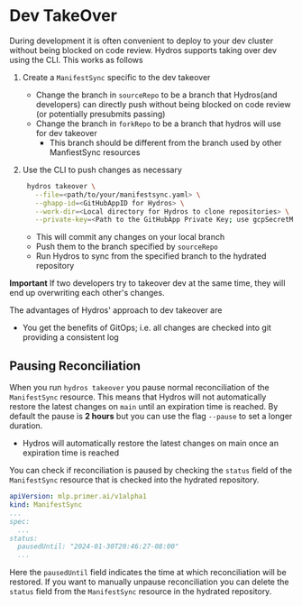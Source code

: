 # Dev TakeOver

During development it is often convenient to deploy to your dev cluster without being blocked on code review.
Hydros supports taking over dev using the CLI. This works as follows

1. Create a `ManifestSync` specific to the dev takeover
    * Change the branch in `sourceRepo` to be a branch that Hydros(and developers) can directly push without
      being blocked on code review (or potentially presubmits passing)
    * Change the branch in `forkRepo` to be a branch that hydros will use for dev takeover
        * This branch should be different from the branch used by other ManfiestSync resources

2. Use the CLI to push changes as necessary

   ```bash
    hydros takeover \
      --file=<path/to/your/manifestsync.yaml> \
      --ghapp-id=<GitHubAppID for Hydros> \
      --work-dir=<Local directory for Hydros to clone repositories> \
      --private-key=<Path to the GitHubApp Private Key; use gcpSecretManager:/// to use a GCP Secrete Manager S>
   ```
    * This will commit any changes on your local branch
    * Push them to the branch specified by `sourceRepo`
    * Run Hydros to sync from the specified branch to the hydrated repository

**Important** If two developers try to takeover dev at the same time, they will end up overwriting each other's changes.

The advantages of Hydros' approach to dev takeover are

* You get the benefits of GitOps; i.e. all changes are checked into git providing a consistent log

## Pausing Reconciliation

When you run `hydros takeover` you pause normal reconciliation of the `ManifestSync` resource. 
This means that Hydros will not automatically restore the latest changes on `main` until an expiration time is reached. 
By default the pause is **2 hours** but you can use the flag `--pause` to set a longer duration. 

* Hydros will automatically restore the latest changes on main once an expiration time is reached

You can check if reconciliation is paused by checking the `status` field of the `ManifestSync` resource that is
checked into the hydrated repository.

```yaml 
apiVersion: mlp.primer.ai/v1alpha1
kind: ManifestSync
...
spec:
  ...
status:
  pausedUntil: "2024-01-30T20:46:27-08:00"
  ...
```

Here the `pausedUntil` field indicates the time at which reconciliation will be restored. If you want to manually
unpause reconciliation you can delete the `status` field from the `ManifestSync` resource in the hydrated repository.